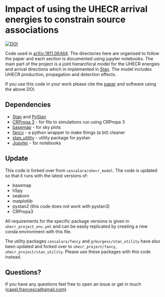 # Impact of using the UHECR arrival energies to constrain source associations

[![DOI](https://zenodo.org/badge/166797043.svg)](https://zenodo.org/badge/latestdoi/166797043)

Code used in [arXiv:1811.06464](https://arxiv.org/abs/1811.06464). The directories here are organised to follow the paper and 
each section is documented using jupyter notebooks. The main part of the project is a joint hierarchical model for the UHECR 
energies and arrival directions which in implemented in [Stan](https://mc-stan.org). The model includes UHECR production, 
propagation and detection effects.

If you use this code in your work please cite the [paper](https://arxiv.org/abs/1811.06464) and software using the above DOI.

## Dependencies

* [Stan](https://mc-stan.org) and [PyStan](https://pystan2.readthedocs.io/en/latest/)
* [CRPropa 3](https://github.com/CRPropa/CRPropa3) - for fits to simulations run using CRPropa 3
* [basemap](https://matplotlib.org/basemap/users/installing.html) - for sky plots
* [fancy](https://github.com/cescalara/fancy) - a python wrapper to make things (a bit) cleaner
* [stan_utility](https://github.com/grburgess/stan_utility) - utility package for pystan
* [Jupyter](https://jupyter.org) - for notebooks

## Update

This code is forked over from `cescalara/uhecr_model`. The code is updated so that it runs with the latest versions of:
- basemap
- h5py
- seaborn
- matplotlib
- pystan2 (this code does not work with pystan3)
- CRPropa3

All requirements for the specific package versions is given in `uhecr_project_env.yml` and can be easily replicated by creating a new conda environment
with this file. 

The utility packages `cescalara/fancy` and `grburgess/stan_utility` have also been updated and forked over to `uhecr_project/fancy`, `uhecr_project/stan_utility`. 
Please use these packages with this code instead.

## Questions?

If you have any questions feel free to open an issue or get in touch (capel.francesca@gmail.com).
